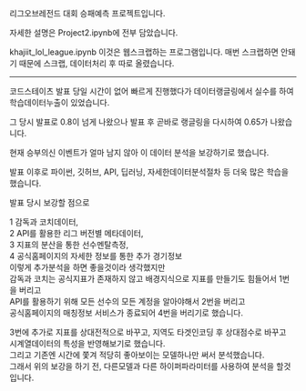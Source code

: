 리그오브레전드 대회 승패예측 프로젝트입니다.

자세한 설명은 Project2.ipynb에 전부 담았습니다.

khajiit_lol_league.ipynb 이것은 웹스크랩하는 프로그램입니다. 매번 스크랩하면 안돼기 때문에 스크랩, 데이터처리 후 따로 올렸습니다.   

-----------------------

코드스테이츠 발표 당일 시간이 없어 빠르게 진행했다가 데이터랭글링에서 실수를 하여 학습데이터누출이 있었습니다.    

그 당시 발표로 0.8이 넘게 나왔으나 발표 후 곧바로 랭글링을 다시하여 0.65가 나왔습니다.   

현재 승부의신 이벤트가 얼마 남지 않아 이 데이터 분석을 보강하기로 했습니다.   

발표 이후로 파이썬, 깃허브, API, 딥러닝, 자세한데이터분석절차 등 더욱 많은 학습을 했습니다.   

발표 당시 보강할 점으로 

1 감독과 코치데이터,   
2 API를 활용한 리그 버전별 메타데이터,   
3 지표의 분산을 통한 선수멘탈측정,   
4 공식홈페이지의 자세한 정보를 통한 추가 경기정보   
이렇게 추가분석을 하면 좋을것이라 생각했지만   
감독과 코치는 공식지표가 존재하지 않고 배경지식으로 지표를 만들기도 힘들어서 1번을 버리고   
API를 활용하기 위해 모든 선수의 모든 계정을 알아야해서 2번을 버리고   
공식홈페이지의 매칭정보 서비스가 종료되어 4번을 버리기로 했습니다.   
   
3번에 추가로 지표를 상대전적으로 바꾸고, 지역도 타겟인코딩 후 상대점수로 바꾸고   
시계열데이터의 특성을 반영해보기로 했습니다.   
그리고 기존엔 시간에 쫓겨 적당히 좋아보이는 모델하나만 써서 분석했습니다.   
그래서 위의 보강을 하기 전, 다른모델과 다른 하이퍼파라미터를 사용하여 분석을 할것입니다.   

